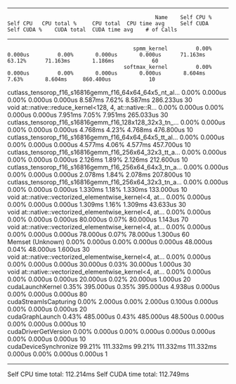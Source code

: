 -------------------------------------------------------  ------------  ------------  ------------  ------------  ------------  ------------  ------------  ------------  ------------  ------------  
                                                   Name    Self CPU %      Self CPU   CPU total %     CPU total  CPU time avg     Self CUDA   Self CUDA %    CUDA total  CUDA time avg    # of Calls  
-------------------------------------------------------  ------------  ------------  ------------  ------------  ------------  ------------  ------------  ------------  ------------  ------------  
                                            spmm_kernel         0.00%       0.000us         0.00%       0.000us       0.000us      71.163ms        63.12%      71.163ms       1.186ms            60  
                                         softmax_kernel         0.00%       0.000us         0.00%       0.000us       0.000us       8.604ms         7.63%       8.604ms     860.400us            10  
cutlass_tensorop_f16_s16816gemm_f16_64x64_64x5_nt_al...         0.00%       0.000us         0.00%       0.000us       0.000us       8.587ms         7.62%       8.587ms     286.233us            30  
void at::native::reduce_kernel<128, 4, at::native::R...         0.00%       0.000us         0.00%       0.000us       0.000us       7.951ms         7.05%       7.951ms     265.033us            30  
cutlass_tensorop_f16_s16816gemm_f16_128x128_32x3_tn_...         0.00%       0.000us         0.00%       0.000us       0.000us       4.768ms         4.23%       4.768ms     476.800us            10  
cutlass_tensorop_f16_s16816gemm_f16_64x64_64x5_tt_al...         0.00%       0.000us         0.00%       0.000us       0.000us       4.577ms         4.06%       4.577ms     457.700us            10  
cutlass_tensorop_f16_s16816gemm_f16_256x64_32x3_tt_a...         0.00%       0.000us         0.00%       0.000us       0.000us       2.126ms         1.89%       2.126ms     212.600us            10  
cutlass_tensorop_f16_s16816gemm_f16_256x64_64x3_tn_a...         0.00%       0.000us         0.00%       0.000us       0.000us       2.078ms         1.84%       2.078ms     207.800us            10  
cutlass_tensorop_f16_s16816gemm_f16_256x64_32x3_tn_a...         0.00%       0.000us         0.00%       0.000us       0.000us       1.330ms         1.18%       1.330ms     133.000us            10  
void at::native::vectorized_elementwise_kernel<4, at...         0.00%       0.000us         0.00%       0.000us       0.000us       1.309ms         1.16%       1.309ms      43.633us            30  
void at::native::vectorized_elementwise_kernel<4, at...         0.00%       0.000us         0.00%       0.000us       0.000us      80.000us         0.07%      80.000us       1.143us            70  
void at::native::vectorized_elementwise_kernel<4, at...         0.00%       0.000us         0.00%       0.000us       0.000us      78.000us         0.07%      78.000us       1.300us            60  
                                       Memset (Unknown)         0.00%       0.000us         0.00%       0.000us       0.000us      48.000us         0.04%      48.000us       1.600us            30  
void at::native::vectorized_elementwise_kernel<4, at...         0.00%       0.000us         0.00%       0.000us       0.000us      30.000us         0.03%      30.000us       1.000us            30  
void at::native::vectorized_elementwise_kernel<4, at...         0.00%       0.000us         0.00%       0.000us       0.000us      20.000us         0.02%      20.000us       1.000us            20  
                                       cudaLaunchKernel         0.35%     395.000us         0.35%     395.000us       4.938us       0.000us         0.00%       0.000us       0.000us            80  
                                  cudaStreamIsCapturing         0.00%       2.000us         0.00%       2.000us       0.100us       0.000us         0.00%       0.000us       0.000us            20  
                                        cudaGraphLaunch         0.43%     485.000us         0.43%     485.000us      48.500us       0.000us         0.00%       0.000us       0.000us            10  
                                   cudaDriverGetVersion         0.00%       0.000us         0.00%       0.000us       0.000us       0.000us         0.00%       0.000us       0.000us            10  
                                  cudaDeviceSynchronize        99.21%     111.332ms        99.21%     111.332ms     111.332ms       0.000us         0.00%       0.000us       0.000us             1  
-------------------------------------------------------  ------------  ------------  ------------  ------------  ------------  ------------  ------------  ------------  ------------  ------------  
Self CPU time total: 112.214ms
Self CUDA time total: 112.749ms